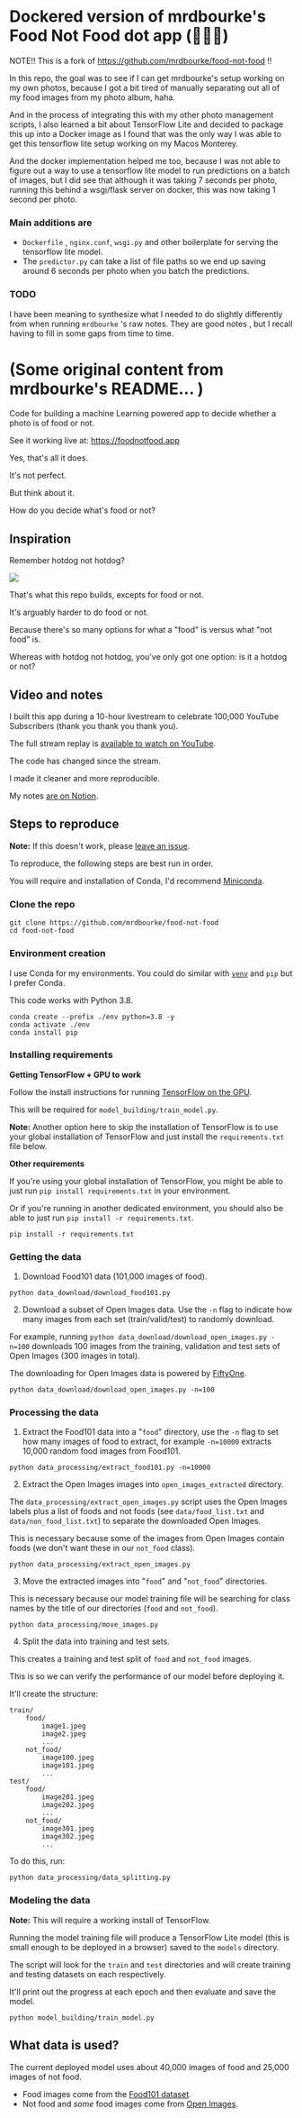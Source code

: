 # Dockered version of mrdbourke's  Food Not Food dot app (🍔🚫🍔)

NOTE!! This is a fork of https://github.com/mrdbourke/food-not-food !!

In this repo, the goal was to see if I can get mrdbourke's setup working on my own photos, because I got a bit tired of manually separating out all of my food images from my photo album, haha.

And in the process of integrating this with my other photo management scripts, I also learned a bit about TensorFlow Lite and decided to package this up into a Docker image as I found that was the only way I was able to get this tensorflow lite setup working on my Macos Monterey. 

And the docker implementation helped me too, because I was not able to figure out a way to use a tensorflow lite model to run predictions on a batch of images, but I did see that although it was taking 7 seconds per photo, running this behind a wsgi/flask server on docker, this was now taking 1 second per photo.


### Main additions are
* `Dockerfile` , `nginx.conf`, `wsgi.py` and other boilerplate for serving the tensorflow lite model.
* The `predictor.py` can take a list of file paths so we end up saving around 6 seconds per photo when you batch the predictions.


### TODO 
I have been meaning to synthesize what I needed to do slightly differently from when running `mrdbourke` 's raw notes. They are good notes , but I recall having to fill in some gaps from time to time.

# (Some original content from mrdbourke's README... )


Code for building a machine Learning powered app to decide whether a photo is of food or not.

See it working live at: https://foodnotfood.app

Yes, that's all it does.

It's not perfect.

But think about it.

How do you decide what's food or not?

## Inspiration

Remember hotdog not hotdog?

<img src="images/hotdog-not-hotdog.jpeg"/> 

That's what this repo builds, excepts for food or not.

It's arguably harder to do food or not.

Because there's so many options for what a "food" is versus what "not food" is.

Whereas with hotdog not hotdog, you've only got one option: is it a hotdog or not?

## Video and notes

I built this app during a 10-hour livestream to celebrate 100,000 YouTube Subscribers (thank you thank you thank you). 

The full stream replay is [available to watch on YouTube](https://youtu.be/W5XNOmyJr6I).

The code has changed since the stream.

I made it cleaner and more reproducible.

My notes [are on Notion](https://www.notion.so/mrdbourke/November-6-100k-Livestream-Celebration-a6ed0836c7a9490f94ada8891e606d8e).

## Steps to reproduce

**Note:** If this doesn't work, please [leave an issue](https://github.com/mrdbourke/food-not-food/issues).

To reproduce, the following steps are best run in order.

You will require and installation of Conda, I'd recommend [Miniconda](https://docs.conda.io/en/latest/miniconda.html).

### Clone the repo

```
git clone https://github.com/mrdbourke/food-not-food
cd food-not-food
```

### Environment creation

I use Conda for my environments. You could do similar with [`venv`](https://docs.python.org/3/library/venv.html) and `pip` but I prefer Conda.

This code works with Python 3.8.

```
conda create --prefix ./env python=3.8 -y
conda activate ./env
conda install pip
``` 

### Installing requirements

**Getting TensorFlow + GPU to work**

Follow the install instructions for running [TensorFlow on the GPU](https://www.tensorflow.org/install/gpu).

This will be required for `model_building/train_model.py`.

**Note:** Another option here to skip the installation of TensorFlow is to use your global installation of TensorFlow and just install the `requirements.txt` file below.

**Other requirements**

If you're using your global installation of TensorFlow, you might be able to just run `pip install requirements.txt` in your environment.

Or if you're running in another dedicated environment, you should also be able to just run `pip install -r requirements.txt`.

```
pip install -r requirements.txt
```

### Getting the data

1. Download Food101 data (101,000 images of food).

```
python data_download/download_food101.py
```

2. Download a subset of Open Images data. Use the `-n` flag to indicate how many images from each set (train/valid/test) to randomly download.

For example, running `python data_download/download_open_images.py -n=100` downloads 100 images from the training, validation and test sets of Open Images (300 images in total).

The downloading for Open Images data is powered by [FiftyOne](https://voxel51.com/docs/fiftyone/).

```
python data_download/download_open_images.py -n=100
```

### Processing the data

1. Extract the Food101 data into a "`food`" directory, use the `-n` flag to set how many images of food to extract, for example `-n=10000` extracts 10,000 random food images from Food101.

```
python data_processing/extract_food101.py -n=10000
```

2. Extract the Open Images images into `open_images_extracted` directory. 

The `data_processing/extract_open_images.py` script uses the Open Images labels plus a list of foods and not foods (see `data/food_list.txt` and `data/non_food_list.txt`) to separate the downloaded Open Images.

This is necessary because some of the images from Open Images contain foods (we don't want these in our `not_food` class).

```
python data_processing/extract_open_images.py
```

3. Move the extracted images into "`food`" and "`not_food`" directories.

This is necessary because our model training file will be searching for class names by the title of our directories (`food` and `not_food`).

```
python data_processing/move_images.py 
```

4. Split the data into training and test sets.

This creates a training and test split of `food` and `not_food` images.

This is so we can verify the performance of our model before deploying it.

It'll create the structure:

```
train/
    food/
        image1.jpeg
        image2.jpeg
        ...
    not_food/
        image100.jpeg
        image101.jpeg
        ...
test/
    food/
        image201.jpeg
        image202.jpeg
        ...
    not_food/
        image301.jpeg
        image302.jpeg
        ...
```

To do this, run:

```
python data_processing/data_splitting.py
```

### Modeling the data

**Note:** This will require a working install of TensorFlow.

Running the model training file will produce a TensorFlow Lite model (this is small enough to be deployed in a browser) saved to the `models` directory.

The script will look for the `train` and `test` directories and will create training and testing datasets on each respectively.

It'll print out the progress at each epoch and then evaluate and save the model.

```
python model_building/train_model.py
```

## What data is used?

The current deployed model uses about 40,000 images of food and 25,000 images of not food.

* Food images come from the [Food101 dataset](https://data.vision.ee.ethz.ch/cvl/datasets_extra/food-101/).
* Not food and *some* food images come from [Open Images](https://storage.googleapis.com/openimages/web/index.html).
